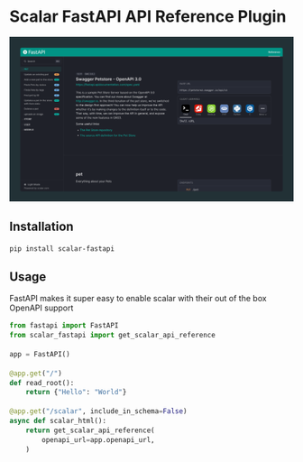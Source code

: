 # Scalar FastAPI API Reference Plugin

![fastapi](fastapi.png)

## Installation

```bash
pip install scalar-fastapi
```

## Usage

FastAPI makes it super easy to enable scalar with their out of the box OpenAPI support

```python
from fastapi import FastAPI
from scalar_fastapi import get_scalar_api_reference

app = FastAPI()

@app.get("/")
def read_root():
    return {"Hello": "World"}

@app.get("/scalar", include_in_schema=False)
async def scalar_html():
    return get_scalar_api_reference(
        openapi_url=app.openapi_url,
    )

```
